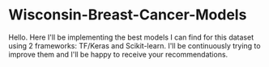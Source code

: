 # Wisconsin-Breast-Cancer-Models
Hello. Here I'll be implementing the best models I can find for this dataset using 2 frameworks: TF/Keras and Scikit-learn. I'll be continuously trying to improve them and I'll be happy to receive your recommendations.
